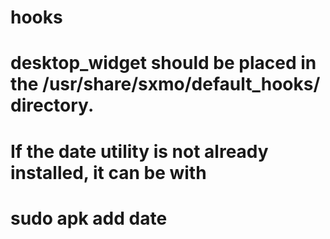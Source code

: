 # hooks

# desktop_widget should be placed in the /usr/share/sxmo/default_hooks/ directory.
# If the date utility is not already installed, it can be with
# sudo apk add date
